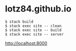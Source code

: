 lotz84.github.io
================

```shell
$ stack build
$ stack exec site -- clean
$ stack exec site -- build
$ stack exec site -- server
```

<http://localhost:8000>
